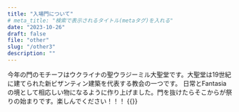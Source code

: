 ```yaml
---
title: "入場門について"
# meta_title: "検索で表示されるタイトル(metaタグ)を入れる"
date: "2023-10-26"
draft: false
file: "other"
slug: "/other3"
description: ""
---
```

今年の門のモチーフはウクライナの聖ウラジーミル大聖堂です。大聖堂は19世紀に建てられた新ビザンティン建築を代表する教会の一つです。
日常とFantasiaの境として相応しい物になるように作り上げました。門を抜けたらそこからが祭りの始まりです。楽しんでください！！！
{{<inimg img="gate.jpg">}}